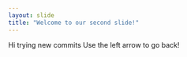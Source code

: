 ```yaml
---
layout: slide
title: "Welcome to our second slide!"
---
```

Hi trying new commits
Use the left arrow to go back!
